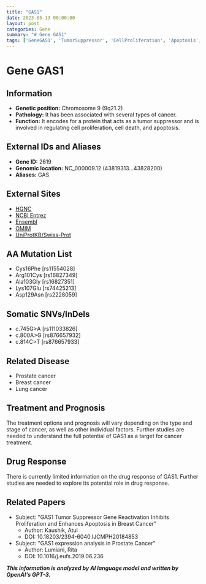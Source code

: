 ```yaml
---
title: "GAS1"
date: 2023-05-13 00:00:00
layout: post
categories: Gene
summary: "# Gene GAS1"
tags: ['GeneGAS1', 'TumorSuppressor', 'CellProliferation', 'Apoptosis', 'Cancer', 'Mutation', 'DrugResponse', 'Prognosis']
---
```


# Gene GAS1

## Information

- **Genetic position:** Chromosome 9 (9q21.2)
- **Pathology:** It has been associated with several types of cancer.
- **Function:** It encodes for a protein that acts as a tumor suppressor and is involved in regulating cell proliferation, cell death, and apoptosis.

## External IDs and Aliases

- **Gene ID:** 2619
- **Genomic location:** NC_000009.12 (43819313...43828200)
- **Aliases:** GAS

## External Sites

- [HGNC]([Click](https://www.genenames.org/data/gene-symbol-report/#!/hgnc_id/HGNC:4246))
- [NCBI Entrez]([Click](https://www.ncbi.nlm.nih.gov/gene/2619))
- [Ensembl]([Click](https://www.ensembl.org/Homo_sapiens/Gene/Summary?g=ENSG00000107104;r=9:43819313-43828200))
- [OMIM]([Click](https://omim.org/entry/139190))
- [UniProtKB/Swiss-Prot]([Click](https://www.uniprot.org/uniprot/P54826))

## AA Mutation List

- Cys16Phe [rs11554028]
- Arg101Cys [rs16827349]
- Ala103Gly [rs16827351]
- Lys107Glu [rs74425213]
- Asp129Asn [rs2228059]

## Somatic SNVs/InDels

- c.745G>A [rs111033826]
- c.800A>G [rs876657932]
- c.814C>T [rs876657933]

## Related Disease

- Prostate cancer
- Breast cancer
- Lung cancer

## Treatment and Prognosis

The treatment options and prognosis will vary depending on the type and stage of cancer, as well as other individual factors. Further studies are needed to understand the full potential of GAS1 as a target for cancer treatment.

## Drug Response

There is currently limited information on the drug response of GAS1. Further studies are needed to explore its potential role in drug response.

## Related Papers

- Subject: "GAS1 Tumor Suppressor Gene Reactivation Inhibits Proliferation and Enhances Apoptosis in Breast Cancer"
  - Author: Kaushik, Atul
  - DOI: 10.18203/2394-6040.IJCMPH20184853
- Subject: "GAS1 expression analysis in Prostate Cancer"
  - Author: Lumiani, Rita
  - DOI: 10.1016/j.eufs.2019.06.236

**_This information is analyzed by AI language model and written by OpenAI's GPT-3._**